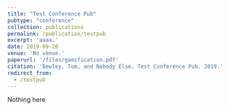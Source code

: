 ```yaml
---
title: "Test Conference Pub"
pubtype: "conference"
collection: publications
permalink: /publication/testpub
excerpt: 'aaaa.'
date: 2019-09-20
venue: 'No venue.'
paperurl: '/files/gamification.pdf'
citation: 'Bewley, Tom, and Nobody Else. Test Conference Pub. 2019.'
redirect_from: 
  - /testpub
---
```

Nothing here
